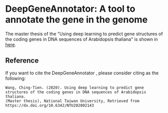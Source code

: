 # DeepGeneAnnotator: A tool to annotate the gene in the genome

The master thesis of the "Using deep learning to predict gene structures of the coding genes in DNA sequences of Arabidopsis thaliana" is shown in [here](https://github.com/grassking100/deep_gene_annotator/files/7640281/Using.deep.learning.to.predict.gene.structures.of.the.coding.genes.in.DNA.sequences.of.Arabidopsis.thaliana_v5_final_wo_cover.pdf).

## Reference
If you want to cite the DeepGeneAnnotator , please consider citing as the following: 

```
Wang, Ching-Tien. (2020). Using deep learning to predict gene structures of the coding genes in DNA sequences of Arabidopsis thaliana. 
(Master thesis), National Taiwan University, Retrieved from https://dx.doi.org/10.6342/NTU202002143 
```
